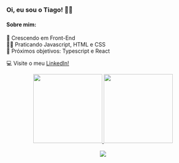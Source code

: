### Oi, eu sou o Tiago! 🧑‍💻

#### Sobre mim: 
🌱 Crescendo em Front-End<br>🏋️‍♂️ Praticando Javascript, HTML e CSS<br>🎯 Próximos objetivos: Typescript e React

💻 Visite o meu [LinkedIn!](https://www.linkedin.com/in/tiago-maselli-dev-front-end/)

<div align="center">
  <a href="https://github.com/tiagomaselli">
  <img height="180em" src="https://github-readme-stats.vercel.app/api?username=tiagomaselli&show_icons=true&theme=chartreuse-dark&include_all_commits=true&count_private=true"/>
  <img height="180em" src="https://github-readme-stats.vercel.app/api/top-langs/?username=tiagomaselli&layout=compact&langs_count=7&theme=chartreuse-dark"/>
</div>
<br>
<div align="center">
  <a href="https://visitcount.itsvg.in">
    <img src="https://visitcount.itsvg.in/api?id=tiagomaselli&label=Profile%20Views&color=12&icon=5&pretty=false" />
  </a>
</div>
